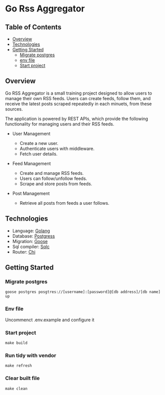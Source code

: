 # Go Rss Aggregator

## Table of Contents
- [Overview](#overview)
- [Technologies](#technologies)
- [Getting Started](#getting-started)
  - [Migrate postgres](#migrate-postgres)
  - [env file](#env-file)
  - [Start project](#start-project)

## Overview
Go RSS Aggregator is a small training project designed to allow users to manage their own RSS feeds. Users can create feeds, follow them, and receive the latest posts scraped repeatedly in each minuets, from these sources.

The application is powered by REST APIs, which provide the following functionality for managing users and their RSS feeds.

- User Management
  - Create a new user.
  - Authenticate users with middleware.
  - Fetch user details.

- Feed Management
  - Create and manage RSS feeds.
  - Users can follow/unfollow feeds.
  - Scrape and store posts from feeds.

- Post Management
  - Retrieve all posts from feeds a user follows.

## Technologies
- Language: [Golang](https://go.dev/)
- Database: [Postgress](https://postgresql.org/)
- Migration: [Goose](https://github.com/pressly/goose)
- Sql compiler: [Sqlc](https://github.com/sqlc-dev/sqlc)
- Router: [Chi](https://github.com/go-chi/chi)

## Getting Started

### Migrate postgres
```
goose postgres posgtres://[username]:[password]@[db address]/[db name] up
```

### Env file
Uncommenct .env.example and configure it

### Start project
```
make build
```

### Run tidy with vendor
```
make refresh
```

### Clear built file
```
make clean
```
